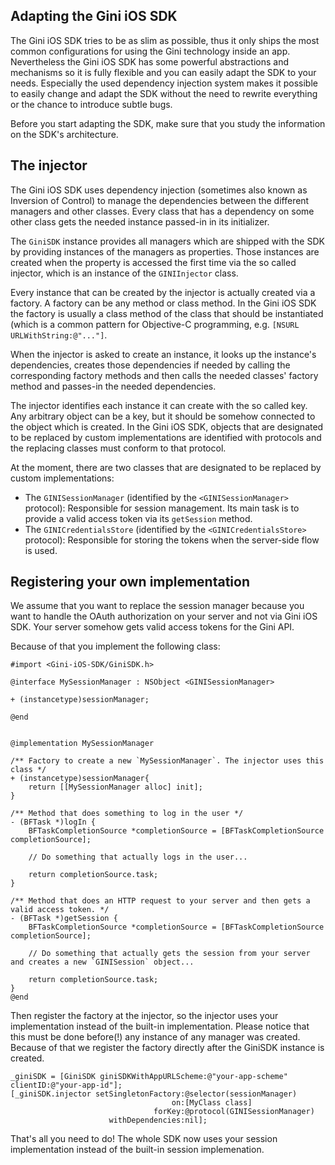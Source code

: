 Adapting the Gini iOS SDK
-------------------------

The Gini iOS SDK tries to be as slim as possible, thus it only ships the most common configurations for using the Gini
technology inside an app. Nevertheless the Gini iOS SDK has some powerful abstractions and mechanisms so it is fully
flexible and you can easily adapt the SDK to your needs. Especially the used dependency injection system makes it 
possible to easily change and adapt the SDK without the need to rewrite everything or the chance to introduce subtle
bugs.

Before you start adapting the SDK, make sure that you study the information on the SDK's architecture.

The injector
------------

The Gini iOS SDK uses dependency injection (sometimes also known as Inversion of Control) to manage the dependencies
between the different managers and other classes. Every class that has a dependency on some other class gets the needed
instance passed-in in its initializer.

The `GiniSDK` instance provides all managers which are shipped with the SDK by providing instances of the managers as
properties. Those instances are created when the property is accessed the first time via the so called injector, which
is an instance of the `GINIInjector` class.

Every instance that can be created by the injector is actually created via a factory. A factory can be any method or class
method. In the Gini iOS SDK the factory is usually a class method of the class that should be instantiated (which is a
common pattern for Objective-C programming, e.g. `[NSURL URLWithString:@"..."]`.

When the injector is asked to create an instance, it looks up the instance's dependencies, creates those dependencies
if needed by calling the corresponding factory methods and then calls the needed classes' factory method and passes-in
the needed dependencies.

The injector identifies each instance it can create with the so called key. Any arbitrary object can be a key, but it
should be somehow connected to the object which is created. In the Gini iOS SDK, objects that are designated to be
replaced by custom implementations are identified with protocols and the replacing classes must conform to that protocol.

At the moment, there are two classes that are designated to be replaced by custom implementations:

- The `GINISessionManager` (identified by the `<GINISessionManager>` protocol): Responsible for session management. Its
  main task is to provide a valid access token via its `getSession` method.
- The `GINICredentialsStore` (identified by the `<GINICredentialsStore>` protocol): Responsible for storing the tokens
  when the server-side flow is used.


Registering your own implementation
-----------------------------------

We assume that you want to replace the session manager because you want to handle the OAuth authorization on your
server and not via Gini iOS SDK. Your server somehow gets valid access tokens for the Gini API.

Because of that you implement the following class:

    #import <Gini-iOS-SDK/GiniSDK.h>
    
    @interface MySessionManager : NSObject <GINISessionManager>
    
    + (instancetype)sessionManager;
    
    @end
    
    
    @implementation MySessionManager
    
    /** Factory to create a new `MySessionManager`. The injector uses this class */
    + (instancetype)sessionManager{
        return [[MySessionManager alloc] init];
    }
    
    /** Method that does something to log in the user */
    - (BFTask *)logIn {
        BFTaskCompletionSource *completionSource = [BFTaskCompletionSource completionSource];
        
        // Do something that actually logs in the user...
        
        return completionSource.task;
    }
   
    /** Method that does an HTTP request to your server and then gets a valid access token. */
    - (BFTask *)getSession {
        BFTaskCompletionSource *completionSource = [BFTaskCompletionSource completionSource];
        
        // Do something that actually gets the session from your server and creates a new `GINISession` object...
        
        return completionSource.task;        
    }
    @end


Then register the factory at the injector, so the injector uses your implementation instead of the built-in implementation.
Please notice that this must be done before(!) any instance of any manager was created. Because of that we register the
factory directly after the GiniSDK instance is created.

    _giniSDK = [GiniSDK giniSDKWithAppURLScheme:@"your-app-scheme" clientID:@"your-app-id"];
    [_giniSDK.injector setSingletonFactory:@selector(sessionManager)
                                        on:[MyClass class]
                                    forKey:@protocol(GINISessionManager)
                          withDependencies:nil];


That's all you need to do! The whole SDK now uses your session implementation instead of the built-in session implemenation.

